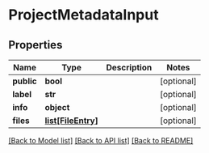 # ProjectMetadataInput

## Properties
Name | Type | Description | Notes
------------ | ------------- | ------------- | -------------
**public** | **bool** |  | [optional] 
**label** | **str** |  | [optional] 
**info** | **object** |  | [optional] 
**files** | [**list[FileEntry]**](FileEntry.md) |  | [optional] 

[[Back to Model list]](../README.md#documentation-for-models) [[Back to API list]](../README.md#documentation-for-api-endpoints) [[Back to README]](../README.md)


